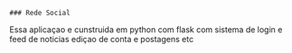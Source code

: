 
    ### Rede Social

 Essa aplicaçao e cunstruida em python com flask com sistema de login e feed de noticias ediçao de conta e postagens etc
